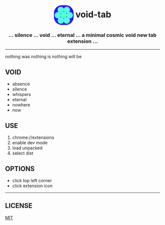 <div align="center">
  <h1>
    <img valign="middle" src="/icons/icon_128.png" alt="void-tab" height="64" />
    void-tab
  </h1>
  <h3>... silence ... void ... eternal ... a minimal cosmic void new tab extension ...</h3>
</div>

---

nothing was
nothing is
nothing will be

VOID
----

- absence
- silence
- whispers
- eternal
- nowhere
- now

USE
---

1. chrome://extensions
2. enable dev mode
3. load unpacked
4. select dist

OPTIONS
-------

- click top left corner
- click extension icon

---

LICENSE
-------

[MIT](LICENSE)
